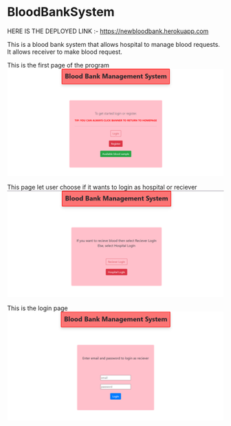 # BloodBankSystem

HERE IS THE DEPLOYED LINK :- https://newbloodbank.herokuapp.com

This is a blood bank system that allows hospital to manage blood requests. It allows receiver to make blood request.

This is the first page of the program
![](ss1.PNG)

This page let user choose if it wants to login as hospital or reciever
![](ss2.PNG)

This is the login page
![](ss3.PNG)
